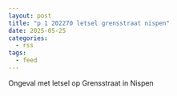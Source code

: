 ```yaml
---
layout: post
title: "p 1 202270 letsel grensstraat nispen"
date: 2025-05-25
categories: 
  - rss
tags: 
  - feed
---
```


Ongeval met letsel op Grensstraat in Nispen
